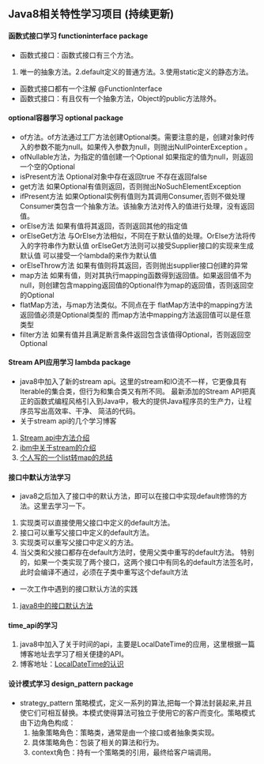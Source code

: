 ## Java8相关特性学习项目 (持续更新)

#### 函数式接口学习 functioninterface package

- 函数式接口：函数式接口有三个方法。                                 
 1. 唯一的抽象方法。2.default定义的普通方法。3.使用static定义的静态方法。
- 函数式接口都有一个注解 @FunctionInterface
- 函数式接口：有且仅有一个抽象方法，Object的public方法除外。

#### optional容器学习 optional package 

- of方法。of方法通过工厂方法创建Optional类。需要注意的是，创建对象时传入的参数不能为null。如果传入参数为null，则抛出NullPointerException 。
- ofNullable方法，为指定的值创建一个Optional 如果指定的值为null，则返回一个空的Optional
- isPresent方法 Optional对象中存在返回true 不存在返回false
- get方法 如果Optional有值则返回，否则抛出NoSuchElementException
- ifPresent方法 如果Optional实例有值则为其调用Consumer,否则不做处理
 Consumer类包含一个抽象方法。该抽象方法对传入的值进行处理，没有返回值。
- orElse方法 如果有值将其返回，否则返回其他的指定值
- orElseGet方法 与OrElse方法相似，不同在于默认值的处理。OrElse方法将传入的字符串作为默认值 orElseGet方法则可以接受Supplier接口的实现来生成默认值 可以接受一个lambda的来作为默认值
- orElseThrow方法 如果有值则将其返回，否则抛出supplier接口创建的异常
- map方法 如果有值，则对其执行mapping函数得到返回值。如果返回值不为null，则创建包含mapping返回值的Optional作为map的返回值，否则返回空的Optional
- flatMap方法，与map方法类似。不同点在于 flatMap方法中的mapping方法返回值必须是Optional类型的 而map方法中mapping方法返回值可以是任意类型
- filter方法 如果有值并且满足断言条件返回包含该值得Optional，否则返回空Optional

#### Stream API应用学习 lambda package 

- java8中加入了新的stream api。这里的stream和IO流不一样，它更像具有Iterable的集合类，但行为和集合类又有所不同。
最新添加的Stream API把真正的函数式编程风格引入到Java中，极大的提供Java程序员的生产力，让程序员写出高效率、干净、
简洁的代码。
- 关于stream api的几个学习博客
1. [Stream api中方法介绍](https://blog.csdn.net/sun_promise/article/details/51480257)
2. [ibm中关于stream的介绍](https://www.ibm.com/developerworks/cn/java/j-lo-java8streamapi/)
3. [个人写的一个list转map的总结](https://zhanglijun1217.github.io/blog/2018/08/12/Java8%E4%B8%ADlist%E8%BD%ACmap%E6%96%B9%E6%B3%95%E6%80%BB%E7%BB%93/#more)

#### 接口中默认方法学习
- java8之后加入了接口中的默认方法，即可以在接口中实现default修饰的方法。这里去学习一下。
1. 实现类可以直接使用父接口中定义的default方法。
2. 接口可以重写父接口中定义的default方法。
3. 实现类可以重写父接口中定义的方法。
4. 当父类和父接口都存在default方法时，使用父类中重写的default方法。
特别的，如果一个类实现了两个接口，这两个接口中有同名的default方法签名时，此时会编译不通过，必须在子类中重写这个default方法
- 一次工作中遇到的接口默认方法的实践
1. [java8中的接口默认方法](https://zhanglijun1217.github.io/blog/2018/10/10/java8%E5%A2%9E%E5%8A%A0%E7%9A%84%E6%8E%A5%E5%8F%A3%E4%B8%AD%E9%BB%98%E8%AE%A4%E6%96%B9%E6%B3%95/)

#### time_api的学习
1. java8中加入了关于时间的api，主要是LocalDateTime的应用，这里根据一篇博客地址去学习了相关便捷的API。
2. 博客地址：[LocalDateTime的认识](http://rensanning.iteye.com/blog/2034622)

#### 设计模式学习 design_pattern package

- strategy_pattern 策略模式，定义一系列的算法,把每一个算法封装起来,并且使它们可相互替换。本模式使得算法可独立于使用它的客户而变化。策略模式由下边角色构成：
    1. 抽象策略角色：策略类，通常是由一个接口或者抽象类实现。
    2. 具体策略角色：包装了相关的算法和行为。
    3. context角色：持有一个策略类的引用，最终给客户端调用。
